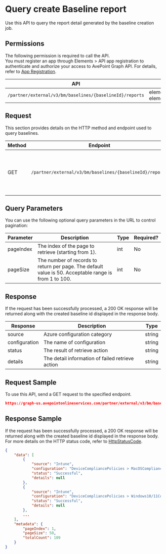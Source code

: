 # Query create Baseline report

Use this API to query the report detail generated by the baseline creation job.

## Permissions  

The following permission is required to call the API.  
You must register an app through Elements > API app registration to authenticate and authorize your access to AvePoint Graph API. For details, refer to [App Registration](https://cdn.avepoint.com/assets/apelements-webhelp/avepoint-elements-for-partners/index.htm#!Documents/appregistration.htm).  

| API  | Permission  |
|-----------|--------|
| `/partner/external/v3/bm/baselines/{baselineId}/reports` | elements.bm.baseline.read.all or elements.bm.baseline.readwrite.all |  

## Request

This section provides details on the HTTP method and endpoint used to query baselines.

| Method | Endpoint | Description |
| --- | --- | --- |
| GET | `/partner/external/v3/bm/baselines/{baselineId}/reports` | Retrieve the report detail generated during baseline creation. |

## Query Parameters

You can use the following optional query parameters in the URL to control pagination:

|Parameter|Description | Type|Required?|
|---|---|---|---|
|pageIndex|The index of the page to retrieve (starting from 1). |int|No|
|pageSize|The number of records to return per page. The default value is 50. Acceptable range is from 1 to 100.|int|No|

## Response

If the request has been successfully processed, a 200 OK response will be returned along with the created baseline id displayed in the response body.

| Response | Description | Type |
| --- | --- | --- |
| source | Azure configuration category | string |
| configuration | The name of configuration  | string |
| status | The result of retrieve action | string |
| details | The detail information of failed retrieve action | string |

## Request Sample

To use this API, send a GET request to the specified endpoint.

```json
https://graph-us.avepointonlineservices.com/partner/external/v3/bm/baselines/{baselineId}/reports?pageIndex=1&pageSize=50
```

## Response Sample  

If the request has been successfully processed, a 200 OK response will be returned along with the created baseline id displayed in the response body. For more details on the HTTP status code, refer to [HttpStatusCode](https://learn.avepoint.com/docs/Use-AvePoint-Graph-API.html#http-status-code).

```json
{
    "data": [
        {
            "source": "Intune",
            "configuration": "DeviceCompliancePolicies > MacOSCompliancePolicy",
            "status": "Successful",
            "details": null
        },
        {
            "source": "Intune",
            "configuration": "DeviceCompliancePolicies > Windows10/11CompliancePolicy",
            "status": "Successful",
            "details": null
        },
        ...
    ],
    "metadata": {
        "pageIndex": 1,
        "pageSize": 50,
        "totalCount": 109
    }
}